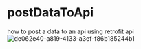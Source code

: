 # postDataToApi
how to post a data to an api using retrofit api
![de062e40-a819-4133-a3ef-f86b185244b1](https://github.com/Najma14/postDataToApi/assets/99635796/86e4aed9-22fb-4e7c-89c0-7665f7ab9a6e)
